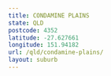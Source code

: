 ```yaml
---
title: CONDAMINE PLAINS
state: QLD
postcode: 4352
latitude: -27.627661
longitude: 151.94182
url: /qld/condamine-plains/
layout: suburb
---
```

